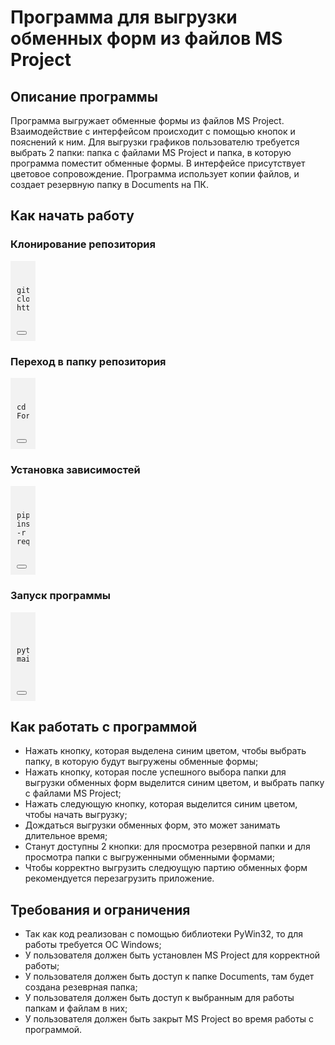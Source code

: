 # Программа для выгрузки обменных форм из файлов MS Project

## Описание программы
Программа выгружает обменные формы из файлов MS Project. Взаимодействие с интерфейсом происходит с помощью кнопок и пояснений к ним. Для выгрузки графиков пользователю требуется выбрать 2 папки: папка с файлами MS Project и папка, в которую программа поместит обменные формы. В интерфейсе присутствует цветовое сопровождение. Программа использует копии файлов, и создает резервную папку в Documents на ПК.

## Как начать работу

### Клонирование репозитория
<div style="background-color: #f2f2f2; padding: 10px;max-width: 20px;">
  <pre style="margin: 0;">
    <code>
      git clone https://github.com/semen200251/ForIvan2.git
    </code>
  </pre>
  <button onclick="copyToClipboard()"></button>
</div>

### Переход в папку репозитория
<div style="background-color: #f2f2f2; padding: 10px;max-width: 20px;">
  <pre style="margin: 0;">
    <code>
      cd ForIvan2
    </code>
  </pre>
  <button onclick="copyToClipboard()"></button>
</div>

### Установка зависимостей
<div style="background-color: #f2f2f2; padding: 10px;max-width: 20px;">
  <pre style="margin: 0;">
    <code>
      pip install -r requirements.txt
    </code>
  </pre>
  <button onclick="copyToClipboard()"></button>
</div>

### Запуск программы
<div style="background-color: #f2f2f2; padding: 10px;max-width: 20px;">
  <pre>
    <code>
      python main.py
    </code>
  </pre>
  <button onclick="copyToClipboard()"></button>
</div>

## Как работать с программой
- Нажать кнопку, которая выделена синим цветом, чтобы выбрать папку, в которую будут выгружены обменные формы;
- Нажать кнопку, которая после успешного выбора папки для выгрузки обменных форм выделится синим цветом, и выбрать папку с файлами MS Project;
- Нажать следующую кнопку, которая выделится синим цветом, чтобы начать выгрузку;
- Дождаться выгрузки обменных форм, это может занимать длительное время;
- Станут доступны 2 кнопки: для просмотра резервной папки и для просмотра папки с выгруженными обменными формами;
- Чтобы корректно выгрузить следюущую партию обменных форм рекомендуется перезагрузить приложение.

## Требования и ограничения
- Так как код реализован с помощью библиотеки PyWin32, то для работы требуется ОС Windows;
- У пользователя должен быть установлен MS Project для корректной работы;
- У пользователя должен быть доступ к папке Documents, там будет создана резеврная папка;
- У пользователя должен быть доступ к выбранным для работы папкам и файлам в них;
- У пользователя должен быть закрыт MS Project во время работы с программой.

<script>
function copyToClipboard() {
  var textToCopy = document.querySelector("code");
  var tempTextArea = document.createElement("textarea");
  tempTextArea.value = textToCopy.innerText;
  document.body.appendChild(tempTextArea);
  tempTextArea.select();
  document.execCommand("copy");
  document.body.removeChild(tempTextArea);
}
</script>
